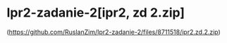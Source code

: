# Ipr2-zadanie-2[ipr2, zd 2.zip]


(https://github.com/RuslanZim/Ipr2-zadanie-2/files/8711518/ipr2.zd.2.zip)
